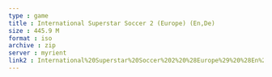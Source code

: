 ```yaml
---
type : game
title : International Superstar Soccer 2 (Europe) (En,De)
size : 445.9 M
format : iso
archive : zip
server : myrient
link2 : International%20Superstar%20Soccer%202%20%28Europe%29%20%28En%2CDe%29
---
```

